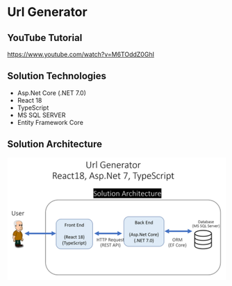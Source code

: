 # Url Generator

## YouTube Tutorial
    
https://www.youtube.com/watch?v=M6TOddZ0GhI

## Solution Technologies

* Asp.Net Core (.NET 7.0)
* React 18
* TypeScript
* MS SQL SERVER
* Entity Framework Core

## Solution Architecture

<img src="./banner.jpg" />
